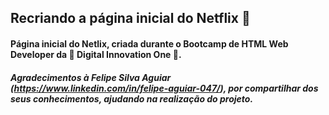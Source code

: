 ## Recriando a página inicial do Netflix 🎥

#### Página inicial do Netlix, criada durante o Bootcamp de HTML Web Developer da 🚀 Digital Innovation One 🚀.

##### Agradecimentos à Felipe Silva Aguiar (https://www.linkedin.com/in/felipe-aguiar-047/), por compartilhar dos seus conhecimentos, ajudando na realização do projeto.
